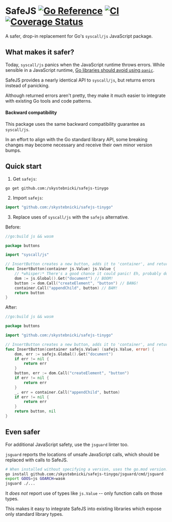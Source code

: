 # SafeJS [![Go Reference](https://pkg.go.dev/badge/github.com:/skystebnicki/safejs-tinygo.svg)](https://pkg.go.dev/github.com:/skystebnicki/safejs-tinygo) [![CI](https://github.com:/skystebnicki/safejs-tinygo/actions/workflows/ci.yml/badge.svg)](https://github.com:/skystebnicki/safejs-tinygo/actions/workflows/ci.yml) [![Coverage Status](https://coveralls.io/repos/github/hack-pad/safejs/badge.svg?branch=main)](https://coveralls.io/github/hack-pad/safejs?branch=main)

A safer, drop-in replacement for Go's `syscall/js` JavaScript package.

## What makes it safer?

Today, `syscall/js` panics when the JavaScript runtime throws errors.
While sensible in a JavaScript runtime, [Go libraries should avoid using `panic`](https://go.dev/doc/effective_go#panic).

SafeJS provides a nearly identical API to `syscall/js`, but returns errors instead of panicking.

Although returned errors aren't pretty, they make it much easier to integrate with existing Go tools and code patterns.

#### Backward compatibility

This package uses the same backward compatibility guarantee as `syscall/js`.

In an effort to align with the Go standard library API, some breaking changes may become necessary and receive their own minor version bumps.

## Quick start

1. Get `safejs`:

```
go get github.com:/skystebnicki/safejs-tinygo
```

2. Import `safejs`:

```go
import "github.com:/skystebnicki/safejs-tinygo"
```

3. Replace uses of `syscall/js` with the `safejs` alternative.

Before:

```go
//go:build js && wasm

package buttons

import "syscall/js"

// InsertButton creates a new button, adds it to 'container', and returns it. Usually.
func InsertButton(container js.Value) js.Value {
    // *whisper:* There's a good chance it could panic! Eh, probably don't need to document it, right?
    dom := js.Global().Get("document") // BOOM!
    button := dom.Call("createElement", "button") // BANG!
    container.Call("appendChild", button) // BAM!
    return button
}
```

After:

```go
//go:build js && wasm

package buttons

import "github.com:/skystebnicki/safejs-tinygo"

// InsertButton creates a new button, adds it to 'container', and returns the button or the first error.
func InsertButton(container safejs.Value) (safejs.Value, error) {
    dom, err := safejs.Global().Get("document")
    if err != nil {
        return err
    }
    button, err := dom.Call("createElement", "button")
    if err != nil {
        return err
    }
    _, err = container.Call("appendChild", button)
    if err != nil {
        return err
    }
    return button, nil
}
```

## Even safer

For additional JavaScript safety, use the `jsguard` linter too.

`jsguard` reports the locations of unsafe JavaScript calls, which should be replaced with calls to SafeJS.

```bash
# When installed without specifying a version, uses the go.mod version.
go install github.com:/skystebnicki/safejs-tinygo/jsguard/cmd/jsguard
export GOOS=js GOARCH=wasm
jsguard ./...
```

It _does not_ report use of types like `js.Value` -- only function calls on those types.

This makes it easy to integrate SafeJS into existing libraries which expose only standard library types.
